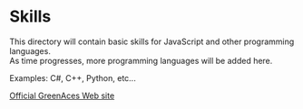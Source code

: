 # Skills
This directory will contain basic skills for JavaScript and other programming languages.  
As time progresses, more programming languages will be added here.

Examples:
C#, C++, Python, etc...


<a href="http://www.robert-labonte.great-site.net" target="_blank">Official GreenAces Web site</a>
